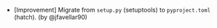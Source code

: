 - [Improvement] Migrate from `setup.py` (setuptools) to `pyproject.toml` (hatch). (by @jfavellar90)
